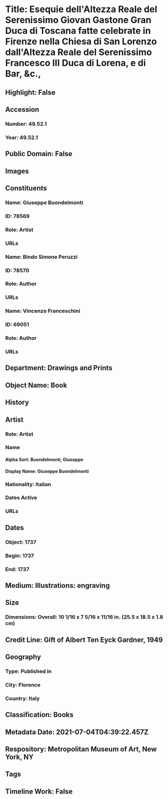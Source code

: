 # Title: Esequie dell'Altezza Reale del Serenissimo Giovan Gastone Gran Duca di Toscana fatte celebrate in Firenze nella Chiesa di San Lorenzo dall'Altezza Reale del Serenissimo Francesco III Duca di Lorena, e di Bar, &c.,
## Highlight: False
## Accession
### Number: 49.52.1
### Year: 49.52.1
## Public Domain: False
## Images
## Constituents
### Name: Giuseppe Buondelmonti
### ID: 78569
### Role: Artist
### URLs
### Name: Bindo Simone Peruzzi
### ID: 78570
### Role: Author
### URLs
### Name: Vincenzo Franceschini
### ID: 69051
### Role: Author
### URLs
## Department: Drawings and Prints
## Object Name: Book
## History
## Artist
### Role: Artist
### Name
#### Alpha Sort: Buondelmonti, Giuseppe
#### Display Name: Giuseppe Buondelmonti
### Nationality: Italian
### Dates Active
### URLs
## Dates
### Object: 1737
### Begin: 1737
### End: 1737
## Medium: Illustrations: engraving
## Size
### Dimensions: Overall: 10 1/16 x 7 5/16 x 11/16 in. (25.5 x 18.5 x 1.8 cm)
## Credit Line: Gift of Albert Ten Eyck Gardner, 1949
## Geography
### Type: Published in
### City: Florence
### Country: Italy
## Classification: Books
## Metadata Date: 2021-07-04T04:39:22.457Z
## Respository: Metropolitan Museum of Art, New York, NY
## Tags
## Timeline Work: False